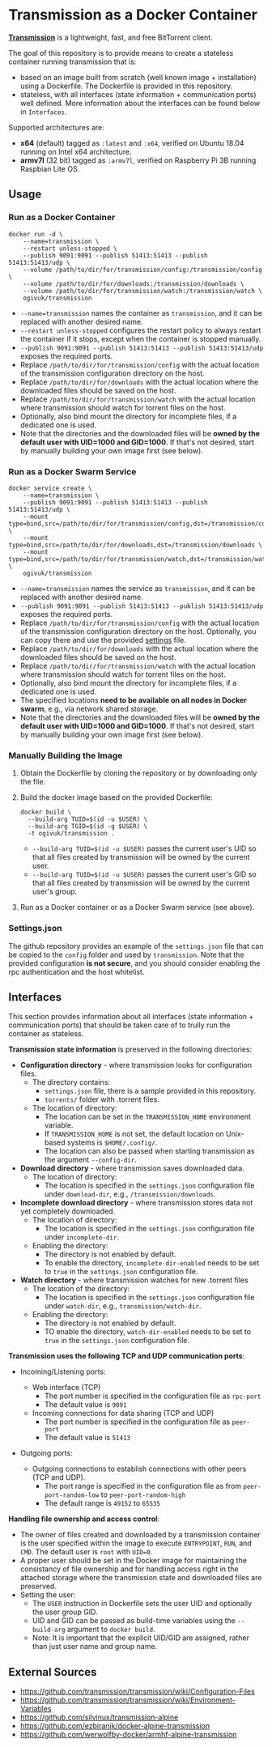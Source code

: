 # Transmission as a Docker Container

[**Transmission**](https://transmissionbt.com/) is a lightweight, fast, and free BitTorrent client.

The goal of this repository is to provide means to create a stateless container running transmission that is:

* based on an image built from scratch (well known image + installation) using a Dockerfile. The Dockerfile is provided in this repository.
* stateless, with all interfaces (state information + communication ports) well defined. More information about the interfaces can be found below in `Interfaces`.

Supported architectures are:

* **x64** (default) tagged as `:latest` and `:x64`, verified on Ubuntu 18.04 running on Intel x64 architecture.
* **armv7l** (32 bit) tagged as `:armv7l`, verified on Raspberry Pi 3B running Raspbian Lite OS.

## Usage

### Run as a Docker Container

```shell
docker run -d \
    --name=transmission \
    --restart unless-stopped \
    --publish 9091:9091 --publish 51413:51413 --publish 51413:51413/udp \
    --volume /path/to/dir/for/transmission/config:/transmission/config \
    --volume /path/to/dir/for/downloads:/transmission/downloads \
    --volume /path/to/dir/for/transmission/watch:/transmission/watch \
    ogivuk/transmission
```

* `--name=transmission` names the container as `transmission`, and it can be replaced with another desired name.
* `--restart unless-stopped` configures the restart policy to always restart the container if it stops, except when the container is stopped manually.
* `--publish 9091:9091 --publish 51413:51413 --publish 51413:51413/udp` exposes the required ports.
* Replace `/path/to/dir/for/transmission/config` with the actual location of the transmission configuration directory on the host.
* Replace `/path/to/dir/for/downloads` with the actual location where the downloaded files should be saved on the host.
* Replace `/path/to/dir/for/transmission/watch` with the actual location where transmission should watch for torrent files on the host.
* Optionally, also bind mount the directory for incomplete files, if a dedicated one is used.
* Note that the directories and the downloaded files will be **owned by the default user with UID=1000 and GID=1000**. If that's not desired, start by manually building your own image first (see below).

### Run as a Docker Swarm Service

```shell
docker service create \
    --name=transmission \
    --publish 9091:9091 --publish 51413:51413 --publish 51413:51413/udp \
    --mount type=bind,src=/path/to/dir/for/transmission/config,dst=/transmission/config \
    --mount type=bind,src=/path/to/dir/for/downloads,dst=/transmission/downloads \
    --mount type=bind,src=/path/to/dir/for/transmission/watch,dst=/transmission/watch \
    ogivuk/transmission
```

* `--name=transmission` names the service as `transmission`, and it can be replaced with another desired name.
* `--publish 9091:9091 --publish 51413:51413 --publish 51413:51413/udp` exposes the required ports.
* Replace `/path/to/dir/for/transmission/config` with the actual location of the transmission configuration directory on the host. Optionally, you can copy there and use the provided [settings](settings.json) file.
* Replace `/path/to/dir/for/downloads` with the actual location where the downloaded files should be saved on the host.
* Replace `/path/to/dir/for/transmission/watch` with the actual location where transmission should watch for torrent files on the host.
* Optionally, also bind mount the directory for incomplete files, if a dedicated one is used.
* The specified locations **need to be available on all nodes in Docker swarm**, e.g., via network shared storage.
* Note that the directories and the downloaded files will be **owned by the default user with UID=1000 and GID=1000**. If that's not desired, start by manually building your own image first (see below).

### Manually Building the Image

1. Obtain the Dockerfile by cloning the repository or by downloading only the file.
2. Build the docker image based on the provided Dockerfile:

    ```shell
    docker build \
      --build-arg TUID=$(id -u $USER) \
      --build-arg TGID=$(id -g $USER) \
      -t ogivuk/transmission .
    ```

    * `--build-arg TUID=$(id -u $USER)` passes the current user's UID so that all files created by transmission will be owned by the current user.
    * `--build-arg TUID=$(id -u $USER)` passes the current user's GID so that all files created by transmission will be owned by the current user's group.
3. Run as a Docker container or as a Docker Swarm service (see above).

### Settings.json

The github repository provides an example of the `settings.json` file that can be copied to the `config` folder and used by `transmission`. Note that the provided configuration **is not secure**, and you should consider enabling the rpc authentication and the host whitelist.

## Interfaces

This section provides information about all interfaces (state information + communication ports) that should be taken care of to trully run the container as stateless.

**Transmission state information** is preserved in the following directories:

* **Configuration directory** - where transmission looks for configuration files.
  * The directory contains:
    * `settings.json` file, there is a sample provided in this repository.
    * `torrents/` folder with .torrent files.
  * The location of directory:
    * The location can be set in the `TRANSMISSION_HOME` environment variable.
    * If `TRANSMISSION_HOME` is not set, the default location on Unix-based systems is `$HOME/.config/`.
    * The location can also be passed when starting transmission as the argument `--config-dir`.
* **Download directory** - where transmission saves downloaded data.
  * The location of directory:
    * The location is specified in the `settings.json` configuration file under `download-dir`, e.g., `/transmission/downloads`.
* **Incomplete download directory** - where transmission stores data not yet completely downloaded.
  * The location of directory:
    * The location is specified in the `settings.json` configuration file under `incomplete-dir`.
  * Enabling the directory:
    * The directory is not enabled by default.
    * To enable the directory, `incomplete-dir-enabled` needs to be set to `true` in the `settings.json` configuration file.
* **Watch directory** - where transmission watches for new .torrent files
  * The location of the directory:
    * The location is specified in the `settings.json` configuration file under `watch-dir`, e.g., `transmission/watch-dir`.
  * Enabling the directory:
    * The directory is not enabled by default.
    * TO enable the directory, `watch-dir-enabled` needs to be set to `true` in the `settings.json` configuration file.

**Transmission uses the following TCP and UDP communication ports**:

* Incoming/Listening ports:
  * Web interface (TCP)
    * The port number is specified in the configuration file as `rpc-port`
    * The default value is `9091`
  * Incoming connections for data sharing (TCP and UDP)
    * The port number is specified in the configuration file as `peer-port`
    * The default value is `51413`

* Outgoing ports:
  * Outgoing connections to establish connections with other peers (TCP and UDP).
    * The port range is specified in the configuration file as from `peer-port-random-low` to `peer-port-random-high`
    * The default range is `49152` to `65535`

**Handling file ownership and access control**:

* The owner of files created and downloaded by a transmission container is the user specified within the image to execute `ENTRYPOINT`, `RUN`, and `CMD`. The default user is `root` with `UID=0`.
* A proper user should be set in the Docker image for maintaining the consistancy of file ownership and for handling access right in the attached storage where the transmission state and downloaded files are preserved.
* Setting the user:
  * The `USER` instruction in Dockerfile sets the user UID and optionally the user group GID.
  * UID and GID can be passed as build-time variables using the `--build-arg` argument to `docker build`.
  * Note: It is important that the explicit UID/GID are assigned, rather than just user name and group name.

## External Sources

* https://github.com/transmission/transmission/wiki/Configuration-Files
* https://github.com/transmission/transmission/wiki/Environment-Variables
* https://github.com/silvinux/transmission-alpine
* https://github.com/ezbiranik/docker-alpine-transmission
* https://github.com/werwolfby-docker/armhf-alpine-transmission
